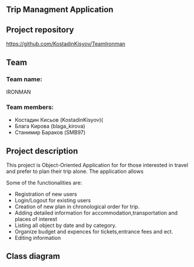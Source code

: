 ## Trip Managment Application
## Project repository 
https://github.com/KostadinKisyov/TeamIronman
 
## Team

### Team name:
IRONMAN
### Team members:

- Костадин Кисьов (KostadinKisyov)( 
- Блага Кирова (blaga_kirova)
- Станимир Бараков (SMB97)

## Project description
This project is Object-Oriented  Application for for those interested in travel and prefer to plan their trip alone.
The application allows 

Some of the functionalities are:

 - Registration of new users
 - Login/Logout for existing users
 - Creation of new  plan  in chronological order for trip.
 - Adding detailed information for accommodation,transportation and places of interest
 - Listing all object by date and by category.
 - Organize budget and expences for tickets,entrance fees and ect.
 - Editing information

## Class diagram
